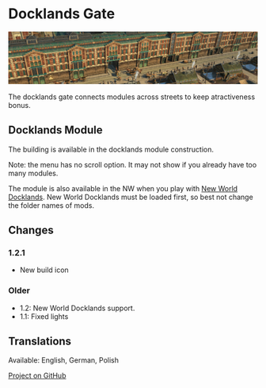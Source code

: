 # Docklands Gate

![](./banner.png)

The docklands gate connects modules across streets to keep atractiveness bonus.

## Docklands Module

The building is available in the docklands module construction.

Note: the menu has no scroll option. It may not show if you already have too many modules.

The module is also available in the NW when you play with [New World Docklands](https://www.nexusmods.com/anno1800/mods/215).
New World Docklands must be loaded first, so best not change the folder names of mods.

## Changes

### 1.2.1

- New build icon

### Older

- 1.2: New World Docklands support.
- 1.1: Fixed lights

## Translations

Available: English, German, Polish

[Project on GitHub](https://github.com/jakobharder/anno-1800-jakobs-mods)
